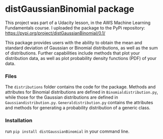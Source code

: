 # distGaussianBinomial package

This project was part of a Udacity lesson, in the AWS Machine Learning Fundamentals course. I uploaded the package to the PyPi repository: https://pypi.org/project/distGaussianBinomial/0.1/

This package provides users with the ability to obtain the mean and standard deviation of Gaussian or Binomial distributions, as well as the sum of distributions. Further capabilities include methods that plot your distribution data, as well as plot probability density functions (PDF) of your data.

### Files

The `distributions` folder contains the code for the package. Methods and attributes for Binomial distributions are defined in `Binomialdistribution.py`, while those for the Gaussian distributions are defined in `Gaussiandistribution.py`. `Generaldistribution.py` contains the attributes and methods for generating a probability distribution of a generic class. 

### Installation
run `pip install distGaussianBinomial` in your command line.




